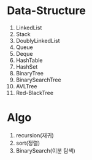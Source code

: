 # Data-Structure
1. LinkedList
2. Stack
3. DoublyLinkedList
4. Queue
5. Deque
6. HashTable
7. HashSet
8. BinaryTree
9. BinarySearchTree
10. AVLTree
11. Red-BlackTree

# Algo
1. recursion(재귀)
2. sort(정렬)
3. BinarySearch(이분 탐색)

